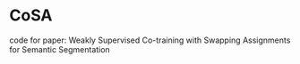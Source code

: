 # CoSA
code for paper: Weakly Supervised Co-training with Swapping Assignments for Semantic Segmentation 
